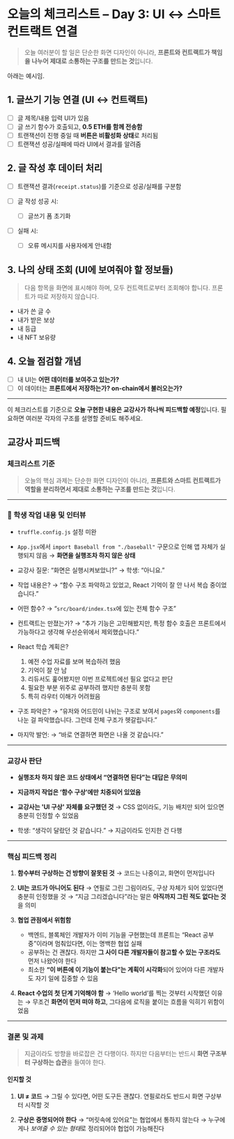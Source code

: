 # 오늘의 체크리스트 – Day 3: UI ↔ 스마트 컨트랙트 연결

> 오늘 여러분이 할 일은 단순한 화면 디자인이 아니라,
> **프론트와 컨트랙트가 책임을 나누어 제대로 소통하는 구조를 만드는 것**입니다.

아래는 예시임.

## 1. 글쓰기 기능 연결 (UI ↔ 컨트랙트)

- [ ] 글 제목/내용 입력 UI가 있음
- [ ] 글 쓰기 함수가 호출되고, **0.5 ETH를 함께 전송함**
- [ ] 트랜잭션이 진행 중일 때 **버튼은 비활성화 상태**로 처리됨
- [ ] 트랜잭션 성공/실패에 따라 UI에서 결과를 알려줌

## 2. 글 작성 후 데이터 처리

- [ ] 트랜잭션 결과(`receipt.status`)를 기준으로 성공/실패를 구분함

- [ ] 글 작성 성공 시:

  - [ ] 글쓰기 폼 초기화

- [ ] 실패 시:

  - [ ] 오류 메시지를 사용자에게 안내함

## 3. 나의 상태 조회 (UI에 보여줘야 할 정보들)

> 다음 항목을 화면에 표시해야 하며,
> 모두 컨트랙트로부터 조회해야 합니다. 프론트가 따로 저장하지 않습니다.

- 내가 쓴 글 수
- 내가 받은 보상
- 내 등급
- 내 NFT 보유량

## 4. 오늘 점검할 개념

- [ ] 내 UI는 **어떤 데이터를 보여주고 있는가?**
- [ ] 이 데이터는 **프론트에서 저장하는가? on-chain에서 불러오는가?**

---

이 체크리스트를 기준으로
**오늘 구현한 내용은 교강사가 하나씩 피드백할 예정**입니다.
필요하면 여러분 각자의 구조를 설명할 준비도 해주세요.

## 교강사 피드백

### 체크리스트 기준

> 오늘의 핵심 과제는 단순한 화면 디자인이 아니라,
> **프론트와 스마트 컨트랙트가 역할을 분리하면서 제대로 소통하는 구조를 만드는 것**입니다.

---

### 📌 학생 작업 내용 및 인터뷰

- `truffle.config.js` 설정 미완

- `App.jsx`에서 `import Baseball from "./baseball"` 구문으로 인해 앱 자체가 실행되지 않음
  → **화면을 실행조차 하지 않은 상태**

- 교강사 질문: “화면은 실행시켜보았니?”
  → 학생: “아니요.”

- 작업 내용은?
  → “함수 구조 파악하고 있었고, React 기억이 잘 안 나서 복습 중이었습니다.”

- 어떤 함수?
  → “`src/board/index.tsx`에 있는 전체 함수 구조”

- 컨트랙트는 만졌는가?
  → “추가 기능은 고민해봤지만, 특정 함수 호출은 프론트에서 가능하다고 생각해 우선순위에서 제외했습니다.”

- React 학습 계획은?

  1. 예전 수업 자료를 보며 복습하려 했음
  2. 기억이 잘 안 남
  3. 리듀서도 훑어봤지만 이번 프로젝트에선 필요 없다고 판단
  4. 필요한 부분 위주로 공부하려 했지만 충분히 못함
  5. 특히 라우터 이해가 어려웠음

- 구조 파악은?
  → “유저와 어드민이 나뉘는 구조로 보여서 `pages`와 `components`를 나눈 걸 파악했습니다.
  그런데 전체 구조가 헷갈립니다.”

- 마지막 발언:
  → “바로 연결하면 화면은 나올 것 같습니다.”

---

### 교강사 판단

- **실행조차 하지 않은 코드 상태에서 “연결하면 된다”는 대답은 무의미**

- **지금까지 작업은 ‘함수 구상’에만 치중되어 있었음**

- **교강사는 'UI 구상' 자체를 요구했던 것**
  → CSS 없이라도, 기능 배치만 되어 있으면 충분히 인정할 수 있었음

- 학생: “생각이 달랐던 것 같습니다.”
  → 지금이라도 인지한 건 다행

---

### 핵심 피드백 정리

1. **함수부터 구상하는 건 방향이 잘못된 것**
   → 코드는 나중이고, 화면이 먼저입니다

2. **UI는 코드가 아니어도 된다**
   → 연필로 그린 그림이라도, 구상 자체가 되어 있었다면 충분히 인정했을 것
   → “지금 그리겠습니다”라는 말은 **아직까지 그린 적도 없다는 것**을 의미

3. **협업 관점에서 위험함**

   - 백엔드, 블록체인 개발자가 이미 기능을 구현했는데
     프론트는 “React 공부 중”이라며 멈춰있다면, 이는 명백한 협업 실패
   - 공부하는 건 괜찮다. 하지만 **그 사이 다른 개발자들이 참고할 수 있는 구조라도** 먼저 나왔어야 한다
   - 최소한 **“이 버튼에 이 기능이 붙는다”는 계획이 시각화**되어 있어야
     다른 개발자도 자기 일에 집중할 수 있음

4. **React 수업의 첫 단계 기억해야 함**
   → ‘Hello world’를 찍는 것부터 시작했던 이유는
   → 무조건 **화면이 먼저 떠야 하고**, 그다음에 로직을 붙이는 흐름을 익히기 위함이었음

---

### 결론 및 과제

> 지금이라도 방향을 바로잡은 건 다행이다.
> 하지만 다음부터는 반드시 **화면 구조부터 구상하는 습관**을 들여야 한다.

#### 인지할 것

1. **UI ≠ 코드**
   → 그릴 수 있다면, 어떤 도구든 괜찮다. 연필로라도 반드시 화면 구상부터 시작할 것

2. **구상은 증명되어야 한다**
   → “머릿속에 있어요”는 협업에서 통하지 않는다
   → 누구에게나 *보여줄 수 있는 형태*로 정리되어야 협업이 가능해진다
